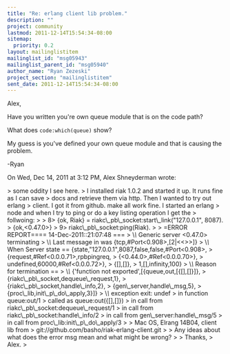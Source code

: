 ```yaml
---
title: "Re: erlang client lib problem."
description: ""
project: community
lastmod: 2011-12-14T15:54:34-08:00
sitemap:
  priority: 0.2
layout: mailinglistitem
mailinglist_id: "msg05943"
mailinglist_parent_id: "msg05940"
author_name: "Ryan Zezeski"
project_section: "mailinglistitem"
sent_date: 2011-12-14T15:54:34-08:00
---
```



Alex,

Have you written you're own queue module that is on the code path?

What does `code:which(queue)` show?

My guess is you've defined your own queue module and that is causing the
problem.

-Ryan

On Wed, Dec 14, 2011 at 3:12 PM, Alex Shneyderman
wrote:

&gt; some oddity I see here.
&gt; I installed riak 1.0.2 and started it up. It runs fine as I can save
&gt; docs and retrieve them via http. Then I wanted to try out erlang
&gt; client. I got it from github. make all work fine. I started an erlang
&gt; node and when I try to ping or do a key listing operation I get the
&gt; follwoing:
&gt;
&gt; 8&gt; {ok, Riak} = riakc\\_pb\\_socket:start\\_link("127.0.0.1", 8087).
&gt; {ok,&lt;0.47.0&gt;}
&gt; 9&gt; riakc\\_pb\\_socket:ping(Riak).
&gt;
&gt; =ERROR REPORT==== 14-Dec-2011::21:07:48 ===
&gt; \\*\\* Generic server &lt;0.47.0&gt; terminating
&gt; \\*\\* Last message in was {tcp,#Port&lt;0.908&gt;,[2|&lt;&lt;&gt;&gt;]}
&gt; \\*\\* When Server state == {state,"127.0.0.1",8087,false,false,#Port&lt;0.908&gt;,
&gt; {request,#Ref&lt;0.0.0.71&gt;,rpbpingreq,
&gt; {&lt;0.44.0&gt;,#Ref&lt;0.0.0.70&gt;},
&gt; undefined,60000,#Ref&lt;0.0.0.72&gt;},
&gt; {[],[]},
&gt; 1,[],infinity,100}
&gt; \\*\\* Reason for termination ==
&gt; \\*\\* {'function not exported',[{queue,out,[{[],[]}]},
&gt; {riakc\\_pb\\_socket,dequeue\\_request,1},
&gt; {riakc\\_pb\\_socket,handle\\_info,2},
&gt; {gen\\_server,handle\\_msg,5},
&gt; {proc\\_lib,init\\_p\\_do\\_apply,3}]}
&gt; \\*\\* exception exit: undef
&gt; in function queue:out/1
&gt; called as queue:out({[],[]})
&gt; in call from riakc\\_pb\\_socket:dequeue\\_request/1
&gt; in call from riakc\\_pb\\_socket:handle\\_info/2
&gt; in call from gen\\_server:handle\\_msg/5
&gt; in call from proc\\_lib:init\\_p\\_do\\_apply/3
&gt;
&gt; Mac OS, Elrang 14B04, client lib from
&gt; git://github.com/basho/riak-erlang-client.git
&gt;
&gt; Any ideas about what does the error msg mean and what might be wrong?
&gt;
&gt; Thanks,
&gt; Alex.
&gt;

